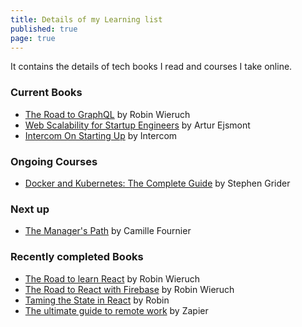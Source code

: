 ```yaml
---
title: Details of my Learning list
published: true
page: true
---
```


It contains the details of tech books I read and courses I take online.

### Current Books

- [The Road to GraphQL](https://roadtoreact.com/course-details?courseId=THE_ROAD_TO_GRAPHQL) by Robin Wieruch
- [Web Scalability for Startup Engineers](https://www.amazon.com/Scalability-Startup-Engineers-Artur-Ejsmont-ebook/dp/B00ZPS4KI0) by Artur Ejsmont
- [Intercom On Starting Up](https://www.intercom.com/books/starting-up) by Intercom

### Ongoing Courses

- [Docker and Kubernetes: The Complete Guide](https://www.udemy.com/docker-and-kubernetes-the-complete-guide/) by Stephen Grider

### Next up

- [The Manager's Path](https://www.amazon.com/Managers-Path-Leaders-Navigating-Growth-ebook/dp/B06XP3GJ7F/) by Camille Fournier

### Recently completed Books

- [The Road to learn React](https://roadtoreact.com/course-details?courseId=THE_ROAD_TO_LEARN_REACT) by Robin Wieruch
- [The Road to React with Firebase](https://roadtoreact.com/course-details?courseId=THE_ROAD_TO_REACT_WITH_FIREBASE) by Robin Wieruch
- [Taming the State in React](https://roadtoreact.com/course-details?courseId=TAMING_THE_STATE) by Robin
- [The ultimate guide to remote work](https://zapier.com/learn/remote-work/) by Zapier
